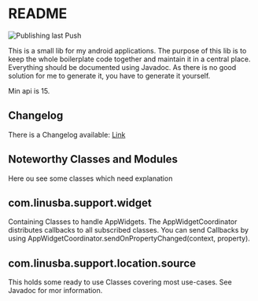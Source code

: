 # README

![Publishing last Push](https://github.com/mbudget0x01/supportlib/actions/workflows/publish-gradle.yml/badge.svg)

This is a small lib for my android applications. The purpose of this lib is to keep
the whole boilerplate code together and maintain it in a central place.
Everything should be documented using Javadoc. As there is no good solution for me to generate it,
you have to generate it yourself.

Min api is 15.

## Changelog

There is a Changelog available: [Link](Changelog.md)

## Noteworthy Classes and Modules

Here ou see some classes which need explanation

## com.linusba.support.widget

Containing Classes to handle AppWidgets.
The AppWidgetCoordinator distributes callbacks to all subscribed classes.
You can send Callbacks by using AppWidgetCoordinator.sendOnPropertyChanged(context, property).

## com.linusba.support.location.source

This holds some ready to use Classes covering most use-cases. See Javadoc for mor information.